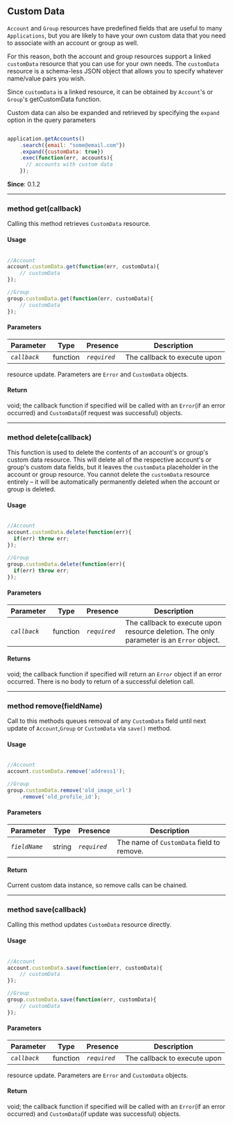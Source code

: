 ## Custom Data

`Account` and `Group` resources have predefined fields that are useful to many `Applications`, but you are likely to have your own custom data that you need to associate with an account or group as well.

For this reason, both the account and group resources support a linked `customData` resource that you can use for your own needs. The `customData` resource is a schema-less JSON object that allows you to specify whatever name/value pairs you wish.

Since `customData` is a linked resource, it can be obtained by `Account`'s  or `Group`'s  getCustomData function.

Custom data can also be expanded and retrieved by specifying the `expand` option in the query parameters

```javascript

application.getAccounts()
    .search({email: "some@email.com"})
    .expand({customData: true})
    .exec(function(err, accounts){
      // accounts with custom data
    });

```

**Since**: 0.1.2

---

<a name="get"></a>
### <span class="member">method</span> get(callback)

Calling this method retrieves `CustomData` resource.

#### Usage

```javascript

//Account
account.customData.get(function(err, customData){
    // customData
});

//Group
group.customData.get(function(err, customData){
    // customData
});

```

#### Parameters

| Parameter   | Type            | Presence   | Description
|-------------|---------------- |----------- | -----------
| *`callback`* | function | *`required`* | The callback to execute upon
 resource update. Parameters are `Error` and `CustomData` objects.


#### Return

void; the callback function if specified will be called with an
`Error`(if an error occurred) and
`CustomData`(if request was successful) objects.

---

<a name="delete"></a>
### <span class="member">method</span> delete(callback)

This function is used to delete the contents of an account's or group's custom data resource.
 This will delete all of the respective account's or group's custom data fields, but it leaves
 the `customData` placeholder in the account or group resource. You cannot delete the `customData`
 resource entirely – it will be automatically permanently deleted when the account or group is
 deleted.

#### Usage

```javascript

//Account
account.customData.delete(function(err){
  if(err) throw err;
});

//Group
group.customData.delete(function(err){
  if(err) throw err;
});

```


#### Parameters

| Parameter   | Type            | Presence   | Description
|-------------|---------------- |----------- | -----------
| *`callback`* | function | *`required`* | The callback to execute upon resource deletion. The only parameter is an `Error` object.

#### Returns
void; the callback function if specified will return an `Error` object if an error occurred.  There is no body to return of a successful deletion call.

---

<a name="remove"></a>
### <span class="member">method</span> remove(fieldName)

Call to this methods queues removal of any `CustomData` field until next
 update of `Account`,`Group` or `CustomData` via `save()` method.

#### Usage

```javascript

//Account
account.customData.remove('address1');

//Group
group.customData.remove('old_image_url')
    .remove('old_profile_id');

```

#### Parameters

| Parameter   | Type            | Presence   | Description
|-------------|---------------- |----------- | -----------
| *`fieldName`* | string | *`required`* | The name of `CustomData` field to remove.


#### Return

Current custom data instance, so remove calls can be chained.

---

<a name="save"></a>
### <span class="member">method</span> save(callback)

Calling this method updates `CustomData` resource directly.

#### Usage

```javascript

//Account
account.customData.save(function(err, customData){
    // customData
});

//Group
group.customData.save(function(err, customData){
    // customData
});

```

#### Parameters

| Parameter   | Type            | Presence   | Description
|-------------|---------------- |----------- | -----------
| *`callback`* | function | *`required`* | The callback to execute upon
 resource update. Parameters are `Error` and `CustomData` objects.


#### Return

void; the callback function if specified will be called with an
`Error`(if an error occurred) and
`CustomData`(if update was successful) objects.